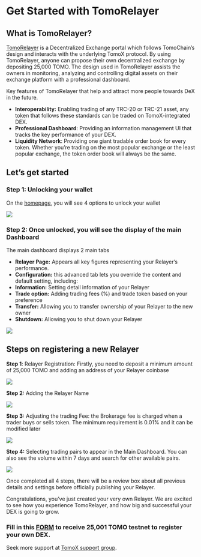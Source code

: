 # Get Started with TomoRelayer

## **What is TomoRelayer?** <a id="ebdc"></a>

[TomoRelayer](https://relayer.testnet.tomochain.com/login) is a Decentralized Exchange portal which follows TomoChain’s design and interacts with the underlying TomoX protocol. By using TomoRelayer, anyone can propose their own decentralized exchange by depositing 25,000 TOMO. The design used in TomoRelayer assists the owners in monitoring, analyzing and controlling digital assets on their exchange platform with a professional dashboard.

Key features of TomoRelayer that help and attract more people towards DeX in the future.

* **Interoperability:** Enabling trading of any TRC-20 or TRC-21 asset, any token that follows these standards can be traded on TomoX-integrated DEX.
* **Professional Dashboard**: Providing an information management UI that tracks the key performance of your DEX.
* **Liquidity Network**: Providing one giant tradable order book for every token. Whether you’re trading on the most popular exchange or the least popular exchange, the token order book will always be the same.

## **Let’s get started** <a id="8212"></a>

### **Step 1: Unlocking your wallet** <a id="1c62"></a>

On the [homepage](https://relayer.testnet.tomochain.com/login), you will see 4 options to unlock your wallet

![](https://miro.medium.com/max/2370/1*gSJoEwCrEzGfDQWqfsbxVg.png)

### **Step 2: Once unlocked, you will see the display of the main Dashboard** <a id="d2e3"></a>

The main dashboard displays 2 main tabs

* **Relayer Page:** Appears all key figures representing your Relayer’s performance.
* **Configuration:** this advanced tab lets you override the content and default setting, including:
* **Information:** Setting detail information of your Relayer
* **Trade option:** Adding trading fees \(%\) and trade token based on your preference
* **Transfer:** Allowing you to transfer ownership of your Relayer to the new owner
* **Shutdown:** Allowing you to shut down your Relayer

![](https://miro.medium.com/max/1440/1*NmtxiiurwlJxCO7mxrTpDw.png)

## **Steps on registering a new Relayer** <a id="eac2"></a>

**Step 1**: Relayer Registration: Firstly, you need to deposit a minimum amount of 25,000 TOMO and adding an address of your Relayer coinbase

![](https://miro.medium.com/max/1158/1*c9hLdvB0PEULRVM9hzcUYw.png)

**Step 2:** Adding the Relayer Name

![](https://miro.medium.com/max/1148/1*kzpObSivtvNyxKMf3XxsMA.png)

**Step 3:** Adjusting the trading Fee: the Brokerage fee is charged when a trader buys or sells token. The minimum requirement is 0.01% and it can be modified later

![](https://miro.medium.com/max/1074/1*0GMGMDnzSsAtMFAp-5Lg_A.png)

**Step 4:** Selecting trading pairs to appear in the Main Dashboard. You can also see the volume within 7 days and search for other available pairs.

![](https://miro.medium.com/max/2226/1*sQz3mLW3p3-mp7aiGiMg0A.png)

Once completed all 4 steps, there will be a review box about all previous details and settings before officially publishing your Relayer.

Congratulations, you’ve just created your very own Relayer. We are excited to see how you experience TomoRelayer, and how big and successful your DEX is going to grow.

### Fill in this [**FORM**](https://docs.google.com/forms/d/1Zi4Kf6inNka0B7e9sFjoTpv47Khe_khJ6Hel3NQEMfU/viewform?edit_requested=true) to receive 25,001 TOMO testnet to register your own DEX. <a id="7a0b"></a>

Seek more support at [TomoX support group](https://t.me/tomox).

